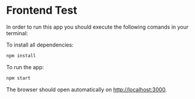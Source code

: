 # Frontend Test

In order to run this app you should execute the following comands in your terminal:

To install all dependencies:
```bash
npm install
```

To run the app:

```bash
npm start
```

The browser should open automatically on [http://localhost:3000](http://localhost:3000).

